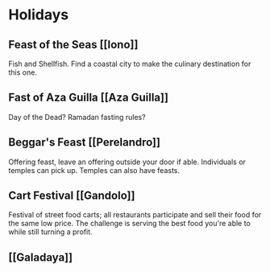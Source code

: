 # Holidays

## Feast of the Seas [[Iono]]
Fish and Shellfish. Find a coastal city to make the culinary destination for this one.

## Fast of Aza Guilla [[Aza Guilla]]
Day of the Dead? Ramadan fasting rules?

## Beggar's Feast [[Perelandro]]
Offering feast, leave an offering outside your door if able. Individuals or temples can pick up. Temples can also have feasts.

## Cart Festival [[Gandolo]]
Festival of street food carts; all restaurants participate and sell their food for the same low price. The challenge is serving the best food you're able to while still turning a profit.

## [[Galadaya]] 

